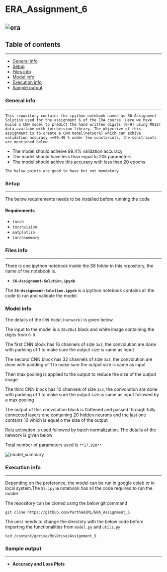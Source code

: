 # ERA_Assignment_6


![era](https://github.com/ParthaAIML/ERA_Assignment_5/assets/100613266/71a005f6-ce58-42c9-96f8-4d0954db54bd)
---

## Table of contents
---
* [General info](#general-info)
* [Setup](#setup)
* [Files info](#files-ino)
* [Model info](#model-ino)
* [Execution info](#execution-info)
* [Sample output](#sample-output)

### General info
---
`This repository contains the ipython notebook named as S6-Assignment-Solution used for the assignment 6 of the ERA course. Here we have build a CNN model to predict the hand written digits [0-9] using MNIST data availabe with torchvision library. The objective of this assignment is to create a CNN model(network) which can achive validation accuracy >=99.40 % under few constarints, the constraints are mentioned below`

* The model should acheive 99.4% validation accuracy
* The model should have less than equal to 20k parameters
* The model should achive this accuracy with less than 20 epochs  

`The below points are good to have but not mendatory`

### Setup
---
The below requirements needs to be installed before running the code

#### Requirements
* `torch`
* `torchvision`
* `matplotlib`
* `torchsummary`

### Files info
---
There is one ipython notebook inside the S6 folder in this repository, the name of the notebook is.
*  **`S6-Assignment-Solution.ipynb`**


The **`S6-Assignment-Solution.ipynb`** is a ipython notebook contains all the code to run and validate the model.

### Model info

The details of the `CNN Model(network)` is given below.

The input to the model is a `28x28x1` black and white image containing the digits from `0-9`

The first CNN block has 16 channels of size `3x3`, the convolution are done with padding of 1 to make sure the output size is same as input

The second CNN block has 32 channels of size `3x3`, the convolution are done with padding of 1 to make sure the output size is same as input

Then max pooling is applied to the output to reduce the size of the output image

The third CNN block has  10 channels of size `3x3`, the convolution are done with padding of 1 to make sure the output size is same as input followed by a max pooling

The output of this convolution block is flattened and passed through fully connected layers one containing 20 hidden neurons and the last one contains 10 which is equal o the size of the output

Relu activation is used followed by batch normalization. The details of the network is given below

Total number of parameters used is `**17,920**`
 
 
 ![model_summary](https://github.com/ParthaAIML/ERA_Assignment_6/assets/100613266/e0386845-d481-463b-9364-87078abe6f04)

 
### Execution info
---
Depending on the preference, the model can be run in google colab or in local system.The `S5.ipynb` notebook has all the code required to run the model

The repository can be cloned using the below git command

`git clone https://github.com/ParthaAIML/ERA_Assignment_5`

The uesr needs to change the directoty with the below code before importing the functionalities from `model.py` and `utils.py`

`%cd /content/gdrive/My\Drive/Assignment_5` 

### Sample output
---
*  **Accuracy and Loss Plots**








